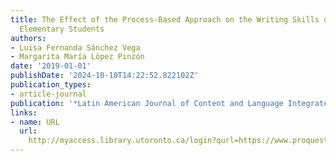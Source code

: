 ```yaml
---
title: The Effect of the Process-Based Approach on the Writing Skills of Bilingual
  Elementary Students
authors:
- Luisa Fernanda Sánchez Vega
- Margarita María López Pinzón
date: '2019-01-01'
publishDate: '2024-10-10T14:22:52.822102Z'
publication_types:
- article-journal
publication: '*Latin American Journal of Content and Language Integrated Learning*'
links:
- name: URL
  url: 
    http://myaccess.library.utoronto.ca/login?qurl=https://www.proquest.com/docview/2396846482?accountid=14771&bdid=38382&_bd=HGdFiWcFIwuMRB%2FloqUG1LJxFqI%3D
---
```

